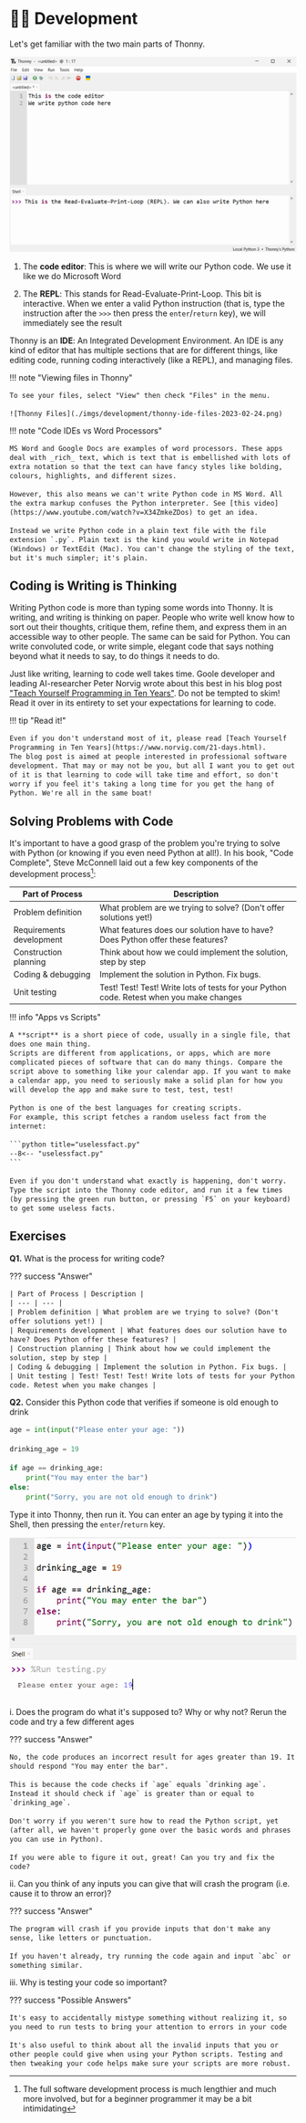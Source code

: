 # 🧑‍💻 Development

Let's get familiar with the two main parts of Thonny.

![Thonny Editor](./imgs/development/thonny-ide-2023-02-21.png)

1. The **code editor**: This is where we will write our Python code. We use it like we do Microsoft Word

2. The **REPL**: This stands for Read-Evaluate-Print-Loop. This bit is interactive. When we enter a valid Python instruction (that is, type the instruction after the `>>>` then press the `enter`/`return` key), we will immediately see the result

Thonny is an **IDE**: An Integrated Development Environment. An IDE is any kind of editor that has multiple sections that are for different things, like editing code, running coding interactively (like a REPL), and managing files.

!!! note "Viewing files in Thonny"

    To see your files, select "View" then check "Files" in the menu.

    ![Thonny Files](./imgs/development/thonny-ide-files-2023-02-24.png)

!!! note "Code IDEs vs Word Processors"

    MS Word and Google Docs are examples of word processors. These apps deal with _rich_ text, which is text that is embellished with lots of extra notation so that the text can have fancy styles like bolding, colours, highlights, and different sizes.

    However, this also means we can't write Python code in MS Word. All the extra markup confuses the Python interpreter. See [this video](https://www.youtube.com/watch?v=X34ZmkeZDos) to get an idea.

    Instead we write Python code in a plain text file with the file extension `.py`. Plain text is the kind you would write in Notepad (Windows) or TextEdit (Mac). You can't change the styling of the text, but it's much simpler; it's plain.


## Coding is Writing is Thinking

Writing Python code is more than typing some words into Thonny.
It is writing, and writing is thinking on paper.
People who write well know how to sort out their thoughts, critique them, refine them, and express them in an accessible way to other people. The same can be said for Python. You can write convoluted code, or write simple, elegant code that says nothing beyond what it needs to say, to do things it needs to do.

Just like writing, learning to code well takes time. Goole developer and leading AI-researcher Peter Norvig wrote about this best in his blog post ["Teach Yourself Programming in Ten Years"](https://www.norvig.com/21-days.html). Do not be tempted to skim! Read it over in its entirety to set your expectations for learning to code.

!!! tip "Read it!"

    Even if you don't understand most of it, please read [Teach Yourself Programming in Ten Years](https://www.norvig.com/21-days.html).
    The blog post is aimed at people interested in professional software development. That may or may not be you, but all I want you to get out of it is that learning to code will take time and effort, so don't worry if you feel it's taking a long time for you get the hang of Python. We're all in the same boat!

## Solving Problems with Code

It's important to have a good grasp of the problem you're trying to solve with Python
(or knowing if you even need Python at all!). In his book, "Code Complete", Steve McConnell laid out a few key components of the development process[^1]:

[^1]: The full software development process is much lengthier and much more involved, but for a beginner programmer it may be a bit intimidating

| Part of Process | Description |
| --- | --- |
| Problem definition | What problem are we trying to solve? (Don't offer solutions yet!) |
| Requirements development | What features does our solution have to have? Does Python offer these features? |
| Construction planning | Think about how we could implement the solution, step by step |
| Coding & debugging | Implement the solution in Python. Fix bugs. |
| Unit testing | Test! Test! Test! Write lots of tests for your Python code. Retest when you make changes |

!!! info "Apps vs Scripts"

    A **script** is a short piece of code, usually in a single file, that does one main thing.
    Scripts are different from applications, or apps, which are more complicated pieces of software that can do many things. Compare the script above to something like your calendar app. If you want to make a calendar app, you need to seriously make a solid plan for how you will develop the app and make sure to test, test, test!

    Python is one of the best languages for creating scripts.
    For example, this script fetches a random useless fact from the internet:

    ```python title="uselessfact.py"
    --8<-- "uselessfact.py"
    ```

    Even if you don't understand what exactly is happening, don't worry.
    Type the script into the Thonny code editor, and run it a few times (by pressing the green run button, or pressing `F5` on your keyboard) to get some useless facts.


## Exercises

**Q1.** What is the process for writing code?

??? success "Answer"

    | Part of Process | Description |
    | --- | --- |
    | Problem definition | What problem are we trying to solve? (Don't offer solutions yet!) |
    | Requirements development | What features does our solution have to have? Does Python offer these features? |
    | Construction planning | Think about how we could implement the solution, step by step |
    | Coding & debugging | Implement the solution in Python. Fix bugs. |
    | Unit testing | Test! Test! Test! Write lots of tests for your Python code. Retest when you make changes |


**Q2.** Consider this Python code that verifies if someone is old enough to drink

```python
age = int(input("Please enter your age: "))

drinking_age = 19

if age == drinking_age:
    print("You may enter the bar")
else:
    print("Sorry, you are not old enough to drink")
```

Type it into Thonny, then run it. You can enter an age by typing it into the Shell, then pressing the `enter`/`return` key.

![Thonny interactive](./imgs/development/thonny-ide-testing-2023-02-24.png)

i. Does the program do what it's supposed to? Why or why not? Rerun the code and try a few different ages

??? success "Answer"

    No, the code produces an incorrect result for ages greater than 19. It should respond "You may enter the bar".

    This is because the code checks if `age` equals `drinking age`. Instead it should check if `age` is greater than or equal to `drinking_age`.
    
    Don't worry if you weren't sure how to read the Python script, yet (after all, we haven't properly gone over the basic words and phrases you can use in Python).
    
    If you were able to figure it out, great! Can you try and fix the code? 

ii. Can you think of any inputs you can give that will crash the program (i.e. cause it to throw an error)?

??? success "Answer"

    The program will crash if you provide inputs that don't make any sense, like letters or punctuation.

    If you haven't already, try running the code again and input `abc` or something similar.

iii. Why is testing your code so important?

??? success "Possible Answers"

    It's easy to accidentally mistype something without realizing it, so you need to run tests to bring your attention to errors in your code

    It's also useful to think about all the invalid inputs that you or other people could give when using your Python scripts. Testing and then tweaking your code helps make sure your scripts are more robust.
